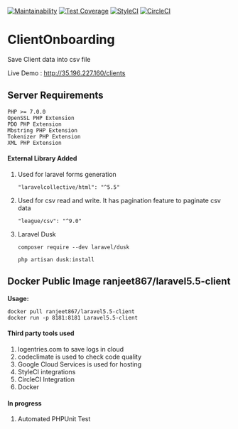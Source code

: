 [![Maintainability](https://api.codeclimate.com/v1/badges/60ee3ffac2342ecad31a/maintainability)](https://codeclimate.com/github/ranjeet867/ClientOnboarding/maintainability)
[![Test Coverage](https://api.codeclimate.com/v1/badges/60ee3ffac2342ecad31a/test_coverage)](https://codeclimate.com/github/ranjeet867/ClientOnboarding/test_coverage)
[![StyleCI](https://styleci.io/repos/109518217/shield?branch=master)](https://styleci.io/repos/109518217)
[![CircleCI](https://circleci.com/gh/ranjeet867/ClientOnboarding.svg?style=svg)](https://circleci.com/gh/ranjeet867/ClientOnboarding)

# ClientOnboarding
Save Client data into csv file


Live Demo : http://35.196.227.160/clients

## Server Requirements
    PHP >= 7.0.0
    OpenSSL PHP Extension
    PDO PHP Extension
    Mbstring PHP Extension
    Tokenizer PHP Extension
    XML PHP Extension
    
#### External Library Added

1. Used for laravel forms generation

    `"laravelcollective/html": "^5.5"`

2. Used for csv read and write. It has pagination feature to paginate csv data 

    `"league/csv": "^9.0"`
    
3. Laravel Dusk

    `composer require --dev laravel/dusk`
    
    `php artisan dusk:install`
    
## Docker Public Image ranjeet867/laravel5.5-client

**Usage:** 

    docker pull ranjeet867/laravel5.5-client
    docker run -p 8181:8181 Laravel5.5-client



#### Third party tools used

1. logentries.com to save logs in cloud
2. codeclimate is used to check code quality
3. Google Cloud Services is used for hosting
4. StyleCI integrations
5. CircleCI Integration
6. Docker 

#### In progress

 1. Automated PHPUnit Test
 
